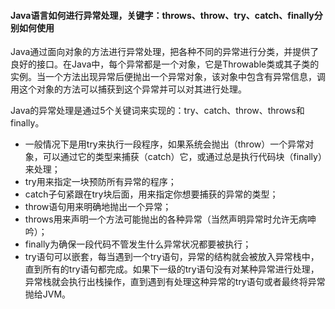 #### Java语言如何进行异常处理，关键字：throws、throw、try、catch、finally分别如何使用

Java通过面向对象的方法进行异常处理，把各种不同的异常进行分类，并提供了良好的接口。在Java中，每个异常都是一个对象，它是Throwable类或其子类的实例。当一个方法出现异常后便抛出一个异常对象，该对象中包含有异常信息，调用这个对象的方法可以捕获到这个异常并可以对其进行处理。

Java的异常处理是通过5个关键词来实现的：try、catch、throw、throws和finally。
- 一般情况下是用try来执行一段程序，如果系统会抛出（throw）一个异常对象，可以通过它的类型来捕获（catch）它，或通过总是执行代码块（finally）来处理；
- try用来指定一块预防所有异常的程序；
- catch子句紧跟在try块后面，用来指定你想要捕获的异常的类型；
- throw语句用来明确地抛出一个异常；
- throws用来声明一个方法可能抛出的各种异常（当然声明异常时允许无病呻吟）；
- finally为确保一段代码不管发生什么异常状况都要被执行；
- try语句可以嵌套，每当遇到一个try语句，异常的结构就会被放入异常栈中，直到所有的try语句都完成。如果下一级的try语句没有对某种异常进行处理，异常栈就会执行出栈操作，直到遇到有处理这种异常的try语句或者最终将异常抛给JVM。
